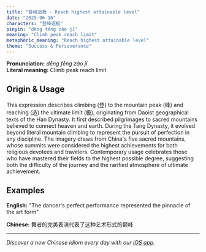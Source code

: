 ```yaml
---
title: "登峰造极 - Reach highest attainable level"
date: "2025-06-16"
characters: "登峰造极"
pinyin: "dēng fēng zào jí"
meaning: "Climb peak reach limit"
metaphoric_meaning: "Reach highest attainable level"
theme: "Success & Perseverance"
---
```


**Pronunciation:** *dēng fēng zào jí*  
**Literal meaning:** Climb peak reach limit

## Origin & Usage

This expression describes climbing (登) to the mountain peak (峰) and reaching (造) the ultimate limit (极), originating from Daoist geographical texts of the Han Dynasty. It first described pilgrimages to sacred mountains believed to connect heaven and earth. During the Tang Dynasty, it evolved beyond literal mountain climbing to represent the pursuit of perfection in any discipline. The imagery draws from China's five sacred mountains, whose summits were considered the highest achievements for both religious devotees and travelers. Contemporary usage celebrates those who have mastered their fields to the highest possible degree, suggesting both the difficulty of the journey and the rarified atmosphere of ultimate achievement.

## Examples

**English:** "The dancer's perfect performance represented the pinnacle of the art form"

**Chinese:** 舞者的完美表演代表了这种艺术形式的巅峰

---

*Discover a new Chinese idiom every day with our [iOS app](https://apps.apple.com/us/app/daily-chinese-idioms/id6670238264).*
